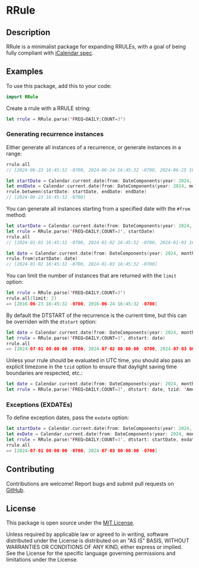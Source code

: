 # RRule

## Description

RRule is a minimalist package for expanding RRULEs, with a goal of being fully compliant with [iCalendar spec](https://tools.ietf.org/html/rfc2445).

## Examples

To use this package, add this to your code:

```swift
import RRule
```

Create a rrule with a RRULE string:

```swift
let rrule = RRule.parse('FREQ=DAILY;COUNT=3')
```

### Generating recurrence instances

Either generate all instances of a recurrence, or generate instances in a range:

```swift
rrule.all
// [2024-06-23 16:45:32 -0700, 2024-06-24 16:45:32 -0700, 2024-06-25 16:45:32 -0700]

let startDate = Calendar.current.date(from: DateComponents(year: 2024, month: 6, day: 23))
let endDate = Calendar.current.date(from: DateComponents(year: 2024, month: 6, day: 24))
rrule.between(startDate: startDate, endDate: endDate)
// [2024-06-23 16:45:32 -0700]
```

You can generate all instances starting from a specified date with the `#from` method:

```swift
let startDate = Calendar.current.date(from: DateComponents(year: 2024, month: 1, day: 1))
let rrule = RRule.parse('FREQ=DAILY;COUNT=3', startDate)
rrule.all
// [2024-01-01 16:45:32 -0700, 2024-01-02 16:45:32 -0700, 2024-01-03 16:45:32 -0700]

let date = Calendar.current.date(from: DateComponents(year: 2024, month: 1, day: 2))
rrule.from(startDate: date)
// [2024-01-02 16:45:32 -0700, 2024-01-03 16:45:32 -0700]
```

You can limit the number of instances that are returned with the `limit` option:

```swift
let rrule = RRule.parse('FREQ=DAILY;COUNT=3')
rrule.all(limit: 2)
=> [2016-06-23 16:45:32 -0700, 2016-06-24 16:45:32 -0700]
```

By default the DTSTART of the recurrence is the current time, but this can be overriden with the `dtstart` option:

```swift
let date = Calendar.current.date(from: DateComponents(year: 2024, month: 7, day: 2))
let rrule = RRule.parse('FREQ=DAILY;COUNT=3', dtstart: date)
rrule.all
=> [2024-07-01 00:00:00 -0700, 2024-07-02 00:00:00 -0700, 2024-07-03 00:00:00 -0700]
```

Unless your rrule should be evaluated in UTC time, you should also pass an explicit timezone in the `tzid` option to ensure that daylight saving time boundaries are respected, etc.:

```swift
let date = Calendar.current.date(from: DateComponents(year: 2024, month: 7, day: 1))
let rrule = RRule.parse('FREQ=DAILY;COUNT=3', dtstart: date, tzid: 'America/Los_Angeles')
```

### Exceptions (EXDATEs)

To define exception dates, pass the `exdate` option:

```swift
let startDate = Calendar.current.date(from: DateComponents(year: 2024, month: 7, day: 1))
let exDate = Calendar.current.date(from: DateComponents(year: 2024, month: 7, day: 2))
let rrule = RRule.parse('FREQ=DAILY;COUNT=3', dtstart: startDate, exdate: [exDate])
rrule.all
=> [2024-07-01 00:00:00 -0700, 2024-07-03 00:00:00 -0700]
```

## Contributing

Contributions are welcome! Report bugs and submit pull requests on [GitHub](https://github.com/newstler/rrule).

## License

This package is open source under the [MIT License](https://opensource.org/licenses/MIT).

Unless required by applicable law or agreed to in writing, software
distributed under the License is distributed on an "AS IS" BASIS,
WITHOUT WARRANTIES OR CONDITIONS OF ANY KIND, either express or implied.
See the License for the specific language governing permissions and
limitations under the License.
